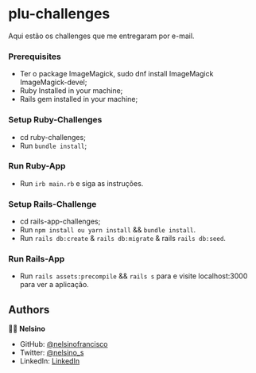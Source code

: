 # plu-challenges

Aqui estão os challenges que me entregaram por e-mail.

### Prerequisites

- Ter o package ImageMagick, sudo dnf install ImageMagick ImageMagick-devel;
- Ruby Installed in your machine;
- Rails gem installed in your machine;

### Setup Ruby-Challenges

- cd ruby-challenges;
- Run `bundle install`;

### Run Ruby-App

- Run `irb main.rb` e siga as instruções.

### Setup Rails-Challenge

- cd rails-app-challenges;
- Run `npm install ou yarn install` && `bundle install`.
- Run `rails db:create` & `rails db:migrate` & rails `rails db:seed`.

### Run Rails-App  

- Run `rails assets:precompile` && `rails s` para e visite localhost:3000 para ver a aplicação.


## Authors

👨‍💻 **Nelsino**

- GitHub: [@nelsinofrancisco](https://github.com/nelsinofrancisco)
- Twitter: [@nelsino_s](https://twitter.com/nelsino_s)
- LinkedIn: [LinkedIn](https://www.linkedin.com/in/nelsinofrancisco/)
